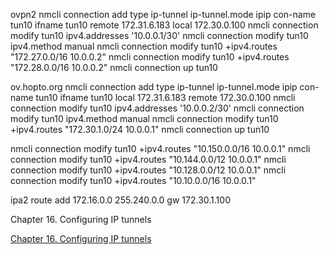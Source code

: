 ovpn2
nmcli connection add type ip-tunnel ip-tunnel.mode ipip con-name tun10 ifname tun10 remote 172.31.6.183 local 172.30.0.100
nmcli connection modify tun10 ipv4.addresses '10.0.0.1/30'
nmcli connection modify tun10 ipv4.method manual
nmcli connection modify tun10 +ipv4.routes "172.27.0.0/16 10.0.0.2"
nmcli connection modify tun10 +ipv4.routes "172.28.0.0/16 10.0.0.2"
nmcli connection up tun10

ov.hopto.org
nmcli connection add type ip-tunnel ip-tunnel.mode ipip con-name tun10 ifname tun10 local 172.31.6.183 remote 172.30.0.100 
nmcli connection modify tun10 ipv4.addresses '10.0.0.2/30'
nmcli connection modify tun10 ipv4.method manual
nmcli connection modify tun10 +ipv4.routes "172.30.1.0/24 10.0.0.1"
nmcli connection up tun10


nmcli connection modify tun10 +ipv4.routes "10.150.0.0/16 10.0.0.1"
nmcli connection modify tun10 +ipv4.routes "10.144.0.0/12 10.0.0.1"
nmcli connection modify tun10 +ipv4.routes "10.128.0.0/12 10.0.0.1"
nmcli connection modify tun10 +ipv4.routes "10.10.0.0/16 10.0.0.1"

ipa2
route add 172.16.0.0 255.240.0.0 gw 172.30.1.100

Chapter 16. Configuring IP tunnels

[Chapter 16. Configuring IP tunnels](https://access.redhat.com/documentation/en-us/red_hat_enterprise_linux/8/html/configuring_and_managing_networking/configuring-ip-tunnels_configuring-and-managing-networking)

